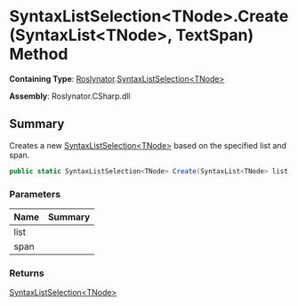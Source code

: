 # SyntaxListSelection\<TNode>\.Create\(SyntaxList\<TNode>, TextSpan\) Method

**Containing Type**: [Roslynator](../../README.md)\.[SyntaxListSelection\<TNode>](../README.md)

**Assembly**: Roslynator\.CSharp\.dll

## Summary

Creates a new [SyntaxListSelection\<TNode>](../README.md) based on the specified list and span\.

```csharp
public static SyntaxListSelection<TNode> Create(SyntaxList<TNode> list, TextSpan span)
```

### Parameters

| Name | Summary |
| ---- | ------- |
| list | |
| span | |

### Returns

[SyntaxListSelection\<TNode>](../README.md)

